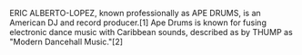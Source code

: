 ERIC ALBERTO-LOPEZ, known professionally as APE DRUMS, is an American DJ and record producer.[1] Ape Drums is known for fusing electronic dance music with Caribbean sounds, described as by THUMP as "Modern Dancehall Music."[2]
